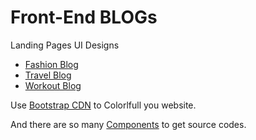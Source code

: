 # Front-End BLOGs

Landing Pages UI Designs

 * [Fashion Blog](https://github.com/Sanjulapro/BLOGs/tree/master/Fashion%20Blog)
 * [Travel Blog](https://github.com/Sanjulapro/BLOGs/tree/master/Travel%20Blog)
 * [Workout Blog](https://github.com/Sanjulapro/BLOGs/tree/master/Workout%20Blog)
 
 Use [Bootstrap CDN](https://getbootstrap.com) to Colorlfull you website.
 
 And there are so many [Components](https://getbootstrap.com/docs/4.3/components/alerts/) to get source codes.
 
 
